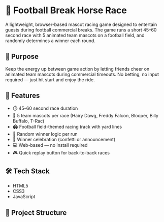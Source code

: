 # 🏇 Football Break Horse Race

A lightweight, browser-based mascot racing game designed to entertain guests during football commercial breaks. The game runs a short 45–60 second race with 5 animated team mascots on a football field, and randomly determines a winner each round.

## 🎯 Purpose

Keep the energy up between game action by letting friends cheer on animated team mascots during commercial timeouts. No betting, no input required — just hit start and enjoy the ride.

## 🚀 Features

- ⏱️ 45–60 second race duration
- 🏈 5 team mascots per race (Hairy Dawg, Freddy Falcon, Blooper, Billy Buffalo, T-Rac)
- 🏟️ Football field-themed racing track with yard lines
- 🎲 Random winner logic per run
- 🎉 Winner celebration (confetti or announcement)
- 💻 Web-based — no install required
- 🎮 Quick replay button for back-to-back races

## 🛠️ Tech Stack

- HTML5
- CSS3
- JavaScript

## 📁 Project Structure